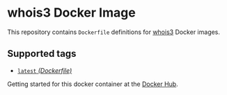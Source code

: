 whois3 Docker Image
====================

This repository contains `Dockerfile` definitions for [whois3][whois3] Docker images.

## Supported tags

* [`latest` _(Dockerfile)_](Dockerfile)

Getting started for this docker container at the [Docker Hub][registry].

[whois3]: http://ftp.apnic.net/apnic/dbase/tools
[registry]: https://hub.docker.com/r/zealic/whois3
